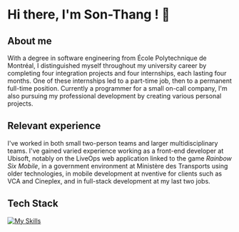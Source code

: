 # Hi there, I'm Son-Thang ! 👋

## About me

With a degree in software engineering from École Polytechnique de Montréal, I distinguished myself throughout my university career by completing four integration projects and four internships, each lasting four months. One of these internships led to a part-time job, then to a permanent full-time position. Currently a programmer for a small on-call company, I'm also pursuing my professional development by creating various personal projects.

## Relevant experience

I've worked in both small two-person teams and larger multidisciplinary teams.  I've gained varied experience working as a front-end developer at Ubisoft, notably on the LiveOps web application linked to the game *Rainbow Six Mobile*, in a government environment at Ministère des Transports using older technologies, in mobile development at nventive for clients such as VCA and Cineplex, and in full-stack development at my last two jobs. 

## Tech Stack

[![My Skills](https://skillicons.dev/icons?i=angular,react,vue,dotnet,nestjs,ts,js,cs,html,css,graphql,cypress,redux,reactivex,firebase,bootstrap,materialui,mongodb,postgres,docker,figma,azure,git,jest,postgres,redux,sentry,tailwind,prisma,visualstudio,vite,vscode)](https://skillicons.dev)
